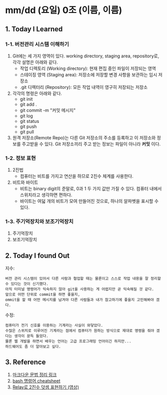# mm/dd (요일) 0조 (이름, 이름)

## 1. Today I Learned

### 1-1. 버전관리 시스템 이해하기

1. Git에는 세 가지 영역이 있다. working directory, staging area, repository로, 각각 설명은 아래와 같다.
    * 작업 디렉토리 (Working directory): 현재 편집 중인 파일이 저장되는 영역
    * 스테이징 영역 (Staging area): 저장소에 저장할 변경 사항을 보관하는 임시 저장소
    * .git 디렉터리 (Repository): 모든 작업 내역이 영구히 저장되는 저장소
1. 각각의 명령은 아래와 같다.
    * git init
    * git add .
    * git commit -m "커밋 메시지"
    * git log
    * git status
    * git push
    * git pull
1. 원격 저장소(Remote Repo)는 다른 Git 저장소의 주소를 등록하고 이 저장소와 정보를 주고받을 수 있다. Git 저장소끼리 주고 받는 정보는 파일이 아니라 **커밋** 이다.

### 1-2. 정보 표현

1. 2진법
   * 컴퓨터는 비트를 가지고 연산을 하므로 2진수 체계를 사용한다.
1. 비트와 바이트
   * 비트는 binary digit의 준말로, 0과 1 두 가지 값만 가질 수 있다. 컴퓨터 내에서 스위치라고 생각하면 편하다.
   * 바이트는 여덟 개의 비트가 모여 만들어진 것으로, 하나의 알파벳을 표시할 수 있다.

### 1-3. 주기억장치와 보조기억장치

1. 주기억장치
1. 보조기억장치

## 2. Today I found Out

지수:
```
버전 관리 시스템이 있어서 다른 사람과 협업할 때는 물론이고 스스로 작업 내용을 잘 정리할 수 있다는 것이 신기했다.
아직 터미널 명령어가 익숙하지 않아 git을 사용하는 게 어렵지만 곧 익숙해질 것 같다.
앞으로 어떤 단위로 commit을 하면 좋을지, 
ommit을 할 때 어떤 메시지를 남겨야 다른 사람들과 내가 참고하기에 좋을지 고민해봐야 겠다.
```

수정:
```
컴퓨터가 전기 신호를 이용하는 기계라는 사실이 와닿았다.
수많은 스위치로 이루어진 기계라는 점에서 컴퓨터가 원하는 방식으로 제대로 명령을 줘야 겠다는 생각이 문득 들었다.
물론 웹 개발을 하면서 배우는 언어는 고급 프로그래밍 언어이긴 하지만... 
하드웨어도 좀 더 알아보고 싶다.
```

## 3. Reference 

1. [마크다운 문법 정리 링크](https://github.com/fds11/fds-introduction/blob/master/markdown-example.md)
1. [bash 명령어 cheatsheet](https://github.com/LeCoupa/awesome-cheatsheets/blob/master/languages/bash.sh)
1. [Relay로 2진수 덧셈 표현하기 (영상)](https://www.youtube.com/watch?v=x3pyi9P4NO8)